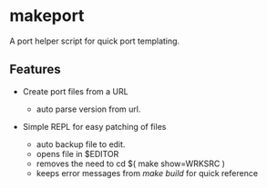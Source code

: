 # makeport
A port helper script for quick port templating.

## Features
- Create port files from a URL
	- auto parse version from url.

- Simple REPL for easy patching of files
	- auto backup file to edit.
	- opens file in $EDITOR
	- removes the need to cd $( make show=WRKSRC )
	- keeps error messages from _make build_ for quick reference
